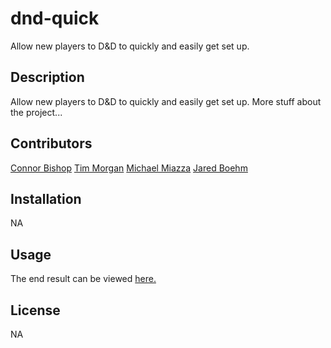 # dnd-quick
Allow new players to D&amp;D to quickly and easily get set up.

## Description
Allow new players to D&amp;D to quickly and easily get set up. More stuff about the project...

## Contributors
[Connor Bishop](https://github.com/crypticsurfer)
[Tim Morgan](https://github.com/tmorgan-dev)
[Michael Miazza](https://github.com/FullStackCodingEngineer)
[Jared Boehm](https://github.com/JaredBoehm)


## Installation

NA

## Usage

The end result can be viewed [here.](https://jaredboehm.github.io/dnd-quick/)

## License

NA
